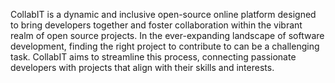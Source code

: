 CollabIT is a dynamic and inclusive open-source online platform designed to bring developers together and foster collaboration within the vibrant realm of open source projects. In the ever-expanding landscape of software development, finding the right project to contribute to can be a challenging task. CollabIT aims to streamline this process, connecting passionate developers with projects that align with their skills and interests.
